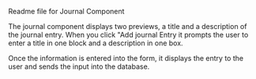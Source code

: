 Readme file for Journal Component

The journal component displays two previews, a title and a description of the journal entry.
When you click "Add journal Entry it prompts the user to enter a title in one block and a description in one box. 

Once the information is entered into the form, it displays the entry to the user and sends the input into the database. 
